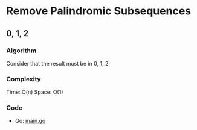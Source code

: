# Remove Palindromic Subsequences
## 0, 1, 2
### Algorithm
Consider that the result must be in 0, 1, 2
### Complexity
Time: O(n)
Space: O(1)
### Code
- Go: [main.go](#maingo)